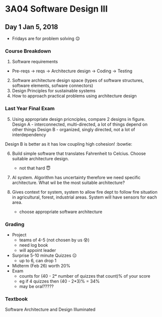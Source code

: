 # 3A04 Software Design III 

## Day 1 Jan 5, 2018

- Fridays are for problem solving :relieved:

### Course Breakdown

1. Software requirements
  - Pre-reqs -> reqs -> Architecture design -> Coding -> Testing
2. Software architecture design space (types of software structures, software elements, sofware connectors)
3. Design Principles for sustainable systems
4. How to approach practical problems using architecture design

### Last Year Final Exam

5. Using appropriate design pricnciples, compare 2 designs in figure.
  Design A - interconnected, multi-directed, a lot of things depend on other things
  Design B - organized, singly directed, not a lot of interdependency
  
  Design B is better as it has low coupling high cohesion! :bowtie:
  
6. Build simple software that translates Fahrenheit to Celcius. Choose suitable architecture design.
    - not that hard :innocent:
    
8. AI system. Algorithm has uncertainty therefore we need specific architecture. What wil be the most suitable architecture?
  
9. Gives context for system, system to allow fire dept to follow fire situation in agricultural, forest, industrial areas. System will have sensors for each area.
    - choose appropriate software architecture
 
### Grading
 
- Project
  - teams of 4-5 (not chosen by us :cold_sweat:)
  - need log book 
  - will appoint leader 
- Surprise 5-10 minute Quizzes :expressionless:
  - up to 6, can drop 1
- Midterm (Feb 26) worth 20%
- Exam
  - counts for (40 - 2* number of quizzes that count)% of your score
  - eg if 4 quizzes then (40 - 2*3)% = 34%
  - may be oral?????
  
### Textbook
Software Architecture and Design Illuminated
  
 
